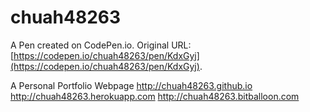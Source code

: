 # chuah48263

A Pen created on CodePen.io. Original URL: [https://codepen.io/chuah48263/pen/KdxGyj](https://codepen.io/chuah48263/pen/KdxGyj).

A Personal Portfolio Webpage
http://chuah48263.github.io
http://chuah48263.herokuapp.com
http://chuah48263.bitballoon.com

